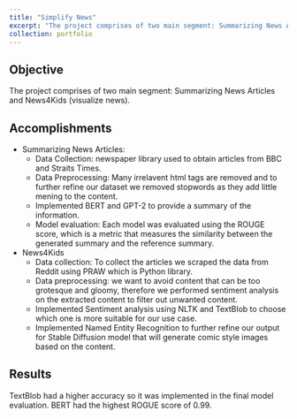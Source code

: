 ```yaml
---
title: "Simplify News"
excerpt: "The project comprises of two main segment: Summarizing News Articles and News4Kids (Visualising News).<br/><img src='/images/simplify_new.png'>"
collection: portfolio
---
```


## Objective
The project comprises of two main segment: Summarizing News Articles and News4Kids (visualize news). 

## Accomplishments 
* Summarizing News Articles: 
    * Data Collection: newspaper library used to obtain articles from BBC and Straits Times. 
    * Data Preprocessing: Many irrelavent html tags are removed and to further refine our dataset we removed stopwords as they add little mening to the content. 
    * Implemented BERT and GPT-2 to provide a summary of the information. 
    * Model evaluation: Each model was evaluated using the ROUGE score, which is a metric that measures the similarity between the generated summary and the reference summary.
* News4Kids
    * Data collection: To collect the articles we scraped the data from Reddit using PRAW which is Python library. 
    * Data preprocessing: we want to avoid content that can be too grotesque and gloomy, therefore we performed sentiment analysis on the extracted content to filter out unwanted content. 
    * Implemented Sentiment analysis using NLTK and TextBlob to choose which one is more suitable for our use case. 
    * Implemented Named Entity Recognition to further refine our output for Stable Diffusion model that will generate comic style images based on the content. 

## Results
TextBlob had a higher accuracy so it was implemented in the final model evaluation. BERT had the highest ROGUE score of 0.99. 
